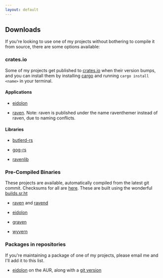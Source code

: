 ```yaml
---
layout: default
---
```


## Downloads

If you're looking to use one of my projects without bothering to compile it from source, there are some options available:

### crates.io

Some of my projects get published to [crates.io](https://crates.io) when their version bumps, and you can install them by installing [cargo](https://www.rust-lang.org/tools/install) and running `cargo install <name>` in your terminal.

#### Applications

- [eidolon](https://crates.io/crates/eidolon)

- [raven](https://crates.io/crates/raventhemer). Note: raven is published under the name raventhemer instead of raven, due to naming conflicts.

#### Libraries

- [butlerd-rs](https://crates.io/crates/butlerd)

- [gog-rs](https://crates.io/crates/gog)

- [ravenlib](https://crates.io/crates/ravenlib)

### Pre-Compiled Binaries

These projects are available, automatically compiled from the latest git commit. Checksums for all are [here](https://demenses.net/checksums). These are built using the wonderful [builds.sr.ht](https://builds.sr.ht)

- [raven](https://demenses.net/raven-nightly) and [ravend](https://demenses.net/ravend-nightly)

- [eidolon](https://demenses.net/eidolon-nightly)

- [graven](https://demenses.net/graven-nightly)

- [wyvern](https://demenses.net/wyvern-nightly)

### Packages in repositories

If you're maintaining a package of one of my projects, please email me and I'll add it to this list.

- [eidolon](https://aur.archlinux.org/packages/eidolon) on the AUR, along with a [git version](https://aur.archlinux.org/packages/eidolon-git/)